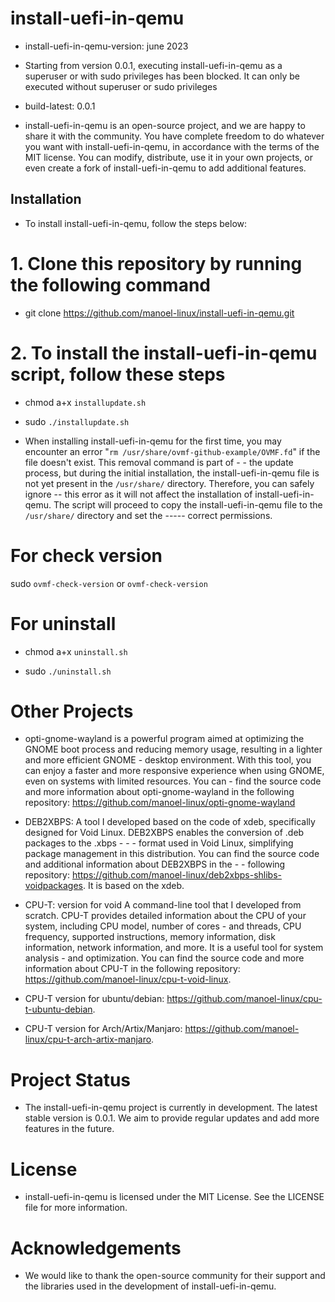 # install-uefi-in-qemu

- install-uefi-in-qemu-version: june 2023

- Starting from version 0.0.1, executing install-uefi-in-qemu as a superuser or with sudo privileges has been blocked. It can only be executed without superuser or sudo privileges

- build-latest: 0.0.1

- install-uefi-in-qemu is an open-source project, and we are happy to share it with the community. You have complete freedom to do whatever you want with install-uefi-in-qemu, in accordance with the terms of the MIT license. You can modify, distribute, use it in your own projects, or even create a fork of install-uefi-in-qemu to add additional features.

## Installation

- To install install-uefi-in-qemu, follow the steps below:

# 1. Clone this repository by running the following command

- git clone https://github.com/manoel-linux/install-uefi-in-qemu.git

# 2. To install the install-uefi-in-qemu script, follow these steps

- chmod a+x `installupdate.sh`

- sudo `./installupdate.sh`

- When installing install-uefi-in-qemu for the first time, you may encounter an error "`rm /usr/share/ovmf-github-example/OVMF.fd`" if the file doesn't exist. This removal command is part of - - the update process, but during the initial installation, the install-uefi-in-qemu file is not yet present in the `/usr/share/` directory. Therefore, you can safely ignore -- this error as it will not affect the installation of install-uefi-in-qemu. The script will proceed to copy the install-uefi-in-qemu file to the `/usr/share/` directory and set the ----- correct permissions.

# For check version

sudo `ovmf-check-version` or `ovmf-check-version`

# For uninstall

- chmod a+x `uninstall.sh`

- sudo `./uninstall.sh`

# Other Projects

- opti-gnome-wayland is a powerful program aimed at optimizing the GNOME boot process and reducing memory usage, resulting in a lighter and more efficient GNOME   - desktop environment. With this tool, you can enjoy a faster and more responsive experience when using GNOME, even on systems with limited resources.  You can   - find the source code and more information about opti-gnome-wayland in the following repository: https://github.com/manoel-linux/opti-gnome-wayland

- DEB2XBPS: A tool I developed based on the code of xdeb, specifically designed for Void Linux. DEB2XBPS enables the conversion of .deb packages to the .xbps  - - - format used in Void Linux, simplifying package management in this distribution. You can find the source code and additional information about DEB2XBPS in the - - following repository: https://github.com/manoel-linux/deb2xbps-shlibs-voidpackages. It is based on the xdeb.

- CPU-T: version for void A command-line tool that I developed from scratch. CPU-T provides detailed information about the CPU of your system, including CPU model, number of cores - and threads, CPU frequency, supported instructions, memory information, disk information, network information, and more. It is a useful tool for system analysis - and optimization. You can find the source code and more information about CPU-T in the following repository: https://github.com/manoel-linux/cpu-t-void-linux.

- CPU-T version for ubuntu/debian: https://github.com/manoel-linux/cpu-t-ubuntu-debian.

- CPU-T version for Arch/Artix/Manjaro: https://github.com/manoel-linux/cpu-t-arch-artix-manjaro.

# Project Status

- The install-uefi-in-qemu project is currently in development. The latest stable version is 0.0.1. We aim to provide regular updates and add more features in the future.

# License

- install-uefi-in-qemu is licensed under the MIT License. See the LICENSE file for more information.

# Acknowledgements

- We would like to thank the open-source community for their support and the libraries used in the development of install-uefi-in-qemu.
